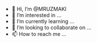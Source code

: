 - 👋 Hi, I’m @MRUZMAKI
- 👀 I’m interested in ...
- 🌱 I’m currently learning ...
- 💞️ I’m looking to collaborate on ...
- 📫 How to reach me ...

<!---
MRUZMAKI/MRUZMAKI is a ✨ special ✨ repository because its `README.md` (this file) appears on your GitHub profile.
You can click the Preview link to take a look at your changes.
--->

